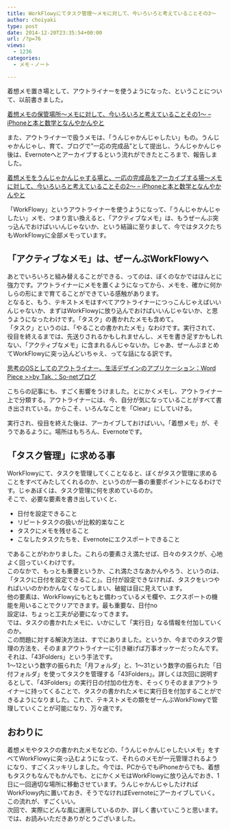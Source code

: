 ```yaml
---
title: WorkFlowyにてタスク管理～メモに対して、今いろいろと考えていることその3～
author: choiyaki
type: post
date: 2014-12-20T23:35:54+00:00
url: /?p=76
views:
  - 1236
categories:
  - メモ・ノート

---
```

着想メモ置き場として、アウトライナーを使うようになった、ということについて、以前書きました。

[着想メモの保管場所～メモに対して、今いろいろと考えていることその1～ &#8211; iPhoneと本と数学となんやかんやと][1] 

また、アウトライナーで扱うメモは、「うんじゃかんじゃしたい」もの。うんじゃかんじゃし、育て、ブログで”一応の完成品”として提出し、うんじゃかんじゃ後は、Evernoteへとアーカイブするという流れができたところまで、報告しました。

[着想メモをうんじゃかんじゃする場と、一応の完成品をアーカイブする場～メモに対して、今いろいろと考えていることその2～ &#8211; iPhoneと本と数学となんやかんやと][2] 

「WorkFlowy」というアウトライナーを使うようになって、「うんじゃかんじゃしたい」メモ、つまり言い換えると、「アクティブなメモ」は、もうぜーんぶ突っ込んでおけばいいんじゃないか、という結論に至りまして、今ではタスクたちもWorkFlowyに全部メモっています。

## 「アクティブなメモ」は、ぜーんぶWorkFlowyへ

あとでいろいろと組み替えることができる、ってのは、ぼくのなかではほんとに強力です。アウトライナーにメモを置くようになってから、メモを、確かに何かしらの形にまで育てることができている感触があります。  
となると、もう、テキストメモはすべてアウトライナーにつっこんじゃえばいいんじゃないか、まずはWorkFlowyに放り込んでおけばいいんじゃないか、と思うようになったわけです。「タスク」の書かれたメモも含めて。  
「タスク」というのは、「やることの書かれたメモ」なわけです。実行されて、役目を終えるまでは、先送りされるかもしれませんし、メモを書き足すかもしれない、「アクティブなメモ」に含まれるんじゃないか。じゃあ、ぜーんぶまとめてWorkFlowyに突っ込んどいちゃえ、ってな話になる訳です。 

[思考のOSとしてのアウトライナー、生活デザインのアプリケーション：Word Piece >>by Tak.：So-netブログ][3]

こちらの記事にも、すごく影響をうけました。とにかくメモし、アウトライナー上で分類する。アウトライナーには、今、自分が気になっていることがすべて書き出されている。からこそ、いろんなことを「Clear」にしていける。

実行され、役目を終えた後は、アーカイブしておけばいい。「着想メモ」が、そうであるように。場所はもちろん、Evernoteです。

## 「タスク管理」に求める事

WorkFlowyにて、タスクを管理してくことなると、ぼくがタスク管理に求めることをすべてみたしてくれるのか、というのが一番の重要ポイントになるわけです。じゃあぼくは、タスク管理に何を求めているのか。  
そこで、必要な要素を書き出していくと、 

  * 日付を設定できること
  * リピートタスクの扱いが比較的楽なこと
  * タスクにメモを残せること
  * こなしたタスクたちを、Evernoteにエクスポートできること

であることがわかりました。これらの要素さえ満たせば、日々のタスクが、心地よく回っていくわけです。  
このなかで、もっとも重要というか、これ満たさなあかんやろう、というのは、「タスクに日付を設定できること」。日付が設定できなければ、タスクをいつやればいいのかわかんなくなってしまい、破綻は目に見えています。  
他の要素は、WorkFlowyにもともと備わっているメモ欄や、エクスポートの機能を用いることでクリアできます。最も重要な、日付no  
設定は、ちょっと工夫が必要になってきます。  
では、タスクの書かれたメモに、いかにして「実行日」なる情報を付加していくのか。  
この問題に対する解決方法は、すでにありました。というか、今までのタスク管理の方法を、そのままアウトライナーに引き継げば万事オッケーだったんです。  
それは、「43Folders」という手法です。  
1～12という数字の振られた「月フォルダ」と、1～31という数字の振られた「日付フォルダ」を使ってタスクを管理する「43Folders」。詳しくは次回に説明するとして、「43Folders」の実行日の付加の仕方を、そっくりそのままアウトライナーに持ってくることで、タスクの書かれたメモに実行日を付加することができるようになりました。これで、テキストメモの類をぜーんぶWorkFlowyで管理していくことが可能になり、万々歳です。

## おわりに

着想メモやタスクの書かれたメモなどの、「うんじゃかんじゃしたいメモ」をすべてWorkFlowyに突っ込むようになって、それらのメモが一元管理されるようになり、すごくスッキリしました。今では、PCからでもiPhoneからでも、着想もタスクもなんでもかんでも、とにかくメモはWorkFlowyに放り込んでおき、1日に一回適切な場所に移動させています。うんじゃかんじゃしたければWorkFlowy内に置いておき、そうでなければEvernoteにアーカイブしていく。この流れが、すごくいい。  
次回で、実際にどんな風に運用しているのか、詳しく書いていこうと思います。  
では、お読みいただきありがとうございました。

 [1]: https://choiyaki.com/?p=59 "着想メモの保管場所～メモに対して、今いろいろと考えていることその1～ - iPhoneと本と数学となんやかんやと"
 [2]: https://choiyaki.com/?p=69 "着想メモをうんじゃかんじゃする場と、一応の完成品をアーカイブする場～メモに対して、今いろいろと考えていることその2～ - iPhoneと本と数学となんやかんやと"
 [3]: http://takpluspluslog.blog.so-net.ne.jp/2014-11-09 "思考のOSとしてのアウトライナー、生活デザインのアプリケーション：Word Piece >>by Tak.：So-netブログ"